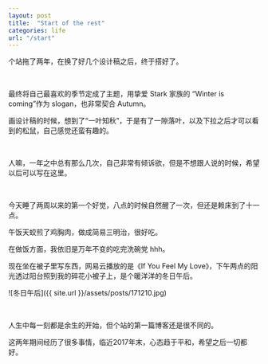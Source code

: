 ```yaml
---
layout: post
title:  "Start of the rest"
categories: life
url: "/start"
---
```


个站拖了两年，在换了好几个设计稿之后，终于搭好了。

&nbsp;

最终将自己最喜欢的季节定成了主题，用挚爱 Stark 家族的 “Winter is coming”作为 slogan，也非常契合 Autumn。

画设计稿的时候，想到了“一叶知秋”，于是有了一隙落叶，以及下拉之后才可以看到的松鼠，自己感觉还蛮有趣的。

&nbsp;

<!-- excerpt -->

人嘛，一年之中总有那么几次，自己非常有倾诉欲，但是不想跟人说的时候，希望以后可以写在这里。

&nbsp;

今天睡了两周以来的第一个好觉，八点的时候自然醒了一次，但还是赖床到了十一点。

午饭天蛟煎了鸡胸肉，做成简易三明治，很好吃。

在做饭方面，我依旧是万年不变的吃完洗碗党 hhh。

现在坐在被子里写东西，网易云播放的是《If You Feel My Love》，下午两点的阳光透过阳台照到我的碎花小被子上，是个暖洋洋的冬日午后。

![冬日午后]({{ site.url }}/assets/posts/171210.jpg)

&nbsp;

人生中每一刻都是余生的开始，但个站的第一篇博客还是很不同的。

这两年期间经历了很多事情，临近2017年末，心态趋于平和，希望之后一切都好。